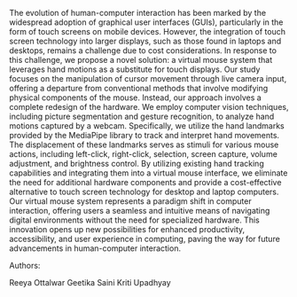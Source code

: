 The evolution of human-computer interaction has been marked by the widespread adoption of graphical user interfaces (GUIs), particularly in the form of touch screens on mobile devices. However, the integration of touch screen technology into larger displays, such as those found in laptops and desktops, remains a challenge due to cost considerations. In response to this challenge, we propose a novel solution: a virtual mouse system that leverages hand motions as a substitute for touch displays.
Our study focuses on the manipulation of cursor movement through live camera input, offering a departure from conventional methods that involve modifying physical components of the mouse. Instead, our approach involves a complete redesign of the hardware. We employ computer vision techniques, including picture segmentation and gesture recognition, to analyze hand motions captured by a webcam. Specifically, we utilize the hand landmarks provided by the MediaPipe library to track and interpret hand movements.
The displacement of these landmarks serves as stimuli for various mouse actions, including left-click, right-click, selection, screen capture, volume adjustment, and brightness control. By utilizing existing hand tracking capabilities and integrating them into a virtual mouse interface, we eliminate the need for additional hardware components and provide a cost-effective alternative to touch screen technology for desktop and laptop computers.
Our virtual mouse system represents a paradigm shift in computer interaction, offering users a seamless and intuitive means of navigating digital environments without the need for specialized hardware. This innovation opens up new possibilities for enhanced productivity, accessibility, and user experience in computing, paving the way for future advancements in human-computer interaction.

Authors:

Reeya Ottalwar
Geetika Saini
Kriti Upadhyay
